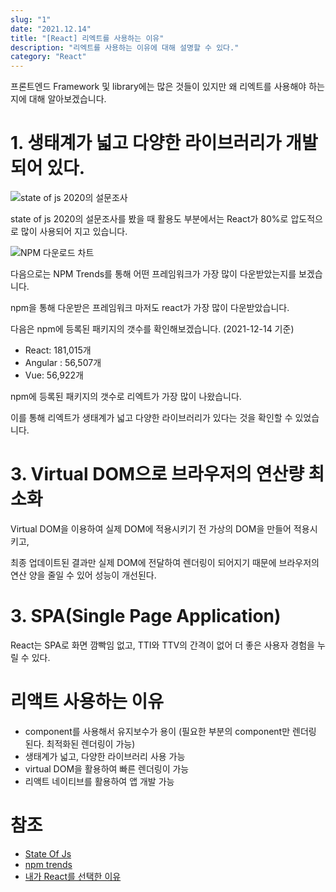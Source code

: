 ```yaml
---
slug: "1"
date: "2021.12.14"
title: "[React] 리엑트를 사용하는 이유"
description: "리엑트를 사용하는 이유에 대해 설명할 수 있다."
category: "React"
---
```


프론트엔드 Framework 및 library에는 많은 것들이 있지만 왜 리엑트를 사용해야 하는지에 대해 알아보겠습니다.

# 1. 생태계가 넓고 다양한 라이브러리가 개발되어 있다.

![state of js 2020의 설문조사](https://user-images.githubusercontent.com/20200820/145996775-299d1caf-bdf3-4c33-9cbb-714fc3ebe414.png)

state of js 2020의 설문조사를 봤을 때 활용도 부분에서는 React가 80%로 압도적으로 많이 사용되어 지고 있습니다.

![NPM 다운로드 차트](https://user-images.githubusercontent.com/20200820/145997971-5ab74141-a14e-4ceb-a57f-11c934fb30a8.png)

다음으로는 NPM Trends를 통해 어떤 프레임워크가 가장 많이 다운받았는지를 보겠습니다.

npm을 통해 다운받은 프레임워크 마저도 react가 가장 많이 다운받았습니다.

다음은 npm에 등록된 패키지의 갯수를 확인해보겠습니다. (2021-12-14 기준)

- React: 181,015개
- Angular : 56,507개
- Vue: 56,922개

npm에 등록된 패키지의 갯수로 리엑트가 가장 많이 나왔습니다.

이를 통해 리엑트가 생태계가 넓고 다양한 라이브러리가 있다는 것을 확인할 수 있었습니다.

# 3. Virtual DOM으로 브라우저의 연산량 최소화

Virtual DOM을 이용하여 실제 DOM에 적용시키기 전 가상의 DOM을 만들어 적용시키고,

최종 업데이트된 결과만 실제 DOM에 전달하여 렌더링이 되어지기 때문에 브라우저의 연산 양을 줄일 수 있어 성능이 개선된다.

# 3. SPA(Single Page Application)

React는 SPA로 화면 깜빡임 없고, TTI와 TTV의 간격이 없어 더 좋은 사용자 경험을 누릴 수 있다.

# 리액트 사용하는 이유

- component를 사용해서 유지보수가 용이 (필요한 부분의 component만 렌더링 된다. 최적화된 렌더링이 가능)
- 생태계가 넓고, 다양한 라이브러리 사용 가능
- virtual DOM을 활용하여 빠른 렌더링이 가능
- 리액트 네이티브를 활용하여 앱 개발 가능

# 참조

- [State Of Js](https://2020.stateofjs.com/en-US/technologies/front-end-frameworks/)
- [npm trends](https://www.npmtrends.com/)
- [내가 React를 선택한 이유](https://helloworld-88.tistory.com/350)
